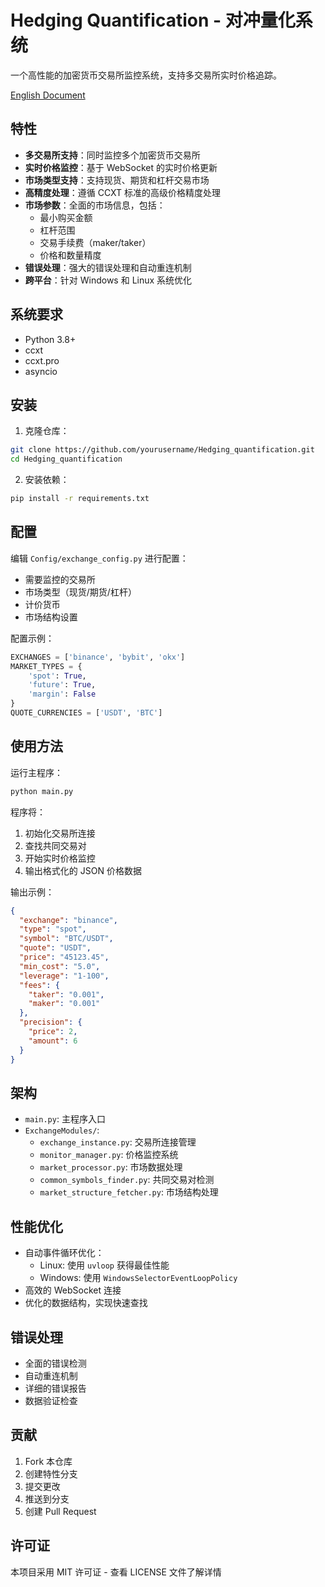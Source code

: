 # Hedging Quantification - 对冲量化系统

一个高性能的加密货币交易所监控系统，支持多交易所实时价格追踪。

[English Document](README.md)

## 特性

- **多交易所支持**：同时监控多个加密货币交易所
- **实时价格监控**：基于 WebSocket 的实时价格更新
- **市场类型支持**：支持现货、期货和杠杆交易市场
- **高精度处理**：遵循 CCXT 标准的高级价格精度处理
- **市场参数**：全面的市场信息，包括：
  - 最小购买金额
  - 杠杆范围
  - 交易手续费（maker/taker）
  - 价格和数量精度
- **错误处理**：强大的错误处理和自动重连机制
- **跨平台**：针对 Windows 和 Linux 系统优化

## 系统要求

- Python 3.8+
- ccxt
- ccxt.pro
- asyncio

## 安装

1. 克隆仓库：

```bash
git clone https://github.com/yourusername/Hedging_quantification.git
cd Hedging_quantification
```

2. 安装依赖：

```bash
pip install -r requirements.txt
```

## 配置

编辑 `Config/exchange_config.py` 进行配置：

- 需要监控的交易所
- 市场类型（现货/期货/杠杆）
- 计价货币
- 市场结构设置

配置示例：

```python
EXCHANGES = ['binance', 'bybit', 'okx']
MARKET_TYPES = {
    'spot': True,
    'future': True,
    'margin': False
}
QUOTE_CURRENCIES = ['USDT', 'BTC']
```

## 使用方法

运行主程序：

```bash
python main.py
```

程序将：

1. 初始化交易所连接
2. 查找共同交易对
3. 开始实时价格监控
4. 输出格式化的 JSON 价格数据

输出示例：

```json
{
  "exchange": "binance",
  "type": "spot",
  "symbol": "BTC/USDT",
  "quote": "USDT",
  "price": "45123.45",
  "min_cost": "5.0",
  "leverage": "1-100",
  "fees": {
    "taker": "0.001",
    "maker": "0.001"
  },
  "precision": {
    "price": 2,
    "amount": 6
  }
}
```

## 架构

- `main.py`: 主程序入口
- `ExchangeModules/`:
  - `exchange_instance.py`: 交易所连接管理
  - `monitor_manager.py`: 价格监控系统
  - `market_processor.py`: 市场数据处理
  - `common_symbols_finder.py`: 共同交易对检测
  - `market_structure_fetcher.py`: 市场结构处理

## 性能优化

- 自动事件循环优化：
  - Linux: 使用 `uvloop` 获得最佳性能
  - Windows: 使用 `WindowsSelectorEventLoopPolicy`
- 高效的 WebSocket 连接
- 优化的数据结构，实现快速查找

## 错误处理

- 全面的错误检测
- 自动重连机制
- 详细的错误报告
- 数据验证检查

## 贡献

1. Fork 本仓库
2. 创建特性分支
3. 提交更改
4. 推送到分支
5. 创建 Pull Request

## 许可证

本项目采用 MIT 许可证 - 查看 LICENSE 文件了解详情
